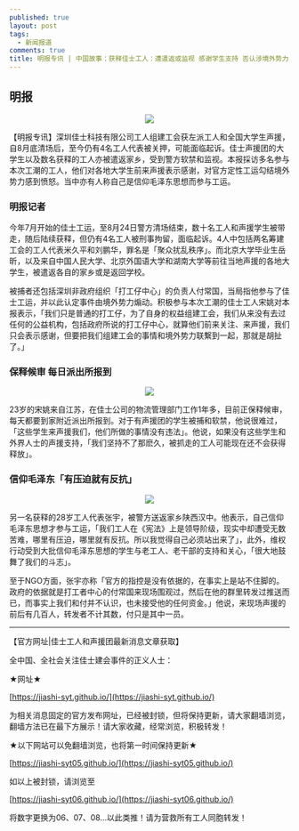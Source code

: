 ```yaml
---
published: true
layout: post
tags:
  - 新闻报道
comments: true
title: 明报专讯 | 中国故事：获释佳士工人：遭遣返或监视 感谢学生支持 否认涉境外势力
---
```


## 明报

<p align="center"> <img src="https://fs.mingpao.com/pns/20180923/s00055/18f32871eb7771b018f40170aa41a1c7.jpg"> </p>


【明报专讯】深圳佳士科技有限公司工人组建工会获左派工人和全国大学生声援，自8月底清场后，至今仍有4名工人代表被关押，可能面临起诉。佳士声援团的大学生以及数名获释的工人亦被遣返家乡，受到警方软禁和监视。本报採访多名参与本次工潮的工人，他们对各地大学生前来声援表示感谢，对官方定性工运勾结境外势力感到愤怒。当中亦有人称自己是信仰毛泽东思想而参与工运。

### 明报记者

今年7月开始的佳士工运，至8月24日警方清场结束，数十名工人和声援学生被带走，随后陆续获释，但仍有4名工人被刑事拘留，面临起诉。4人中包括两名筹建工会的工人代表米久平和刘鹏华，罪名是「聚众扰乱秩序」。而北京大学毕业生岳昕，以及来自中国人民大学、北京外国语大学和湖南大学等前往当地声援的各地大学生，被遣返各自的家乡或是返回学校。

被捕者还包括深圳非政府组织「打工仔中心」的负责人付常国，当局指他参与了佳士工运，并以此认定事件由境外势力煽动。积极参与本次工潮的佳士工人宋姚对本报表示，「我们只是普通的打工仔，为了自身的权益组建工会，我们从来没有去过任何的公益机构，包括政府所说的打工仔中心，就算他们前来关注、来声援，我们只会表示感谢，但要把我们组建工会的事情和境外势力联繫到一起，那就是胡扯了。」

### 保释候审 每日派出所报到

<p align="center"> <img src="https://fs.mingpao.com/pns/20180923/s00055/18f34a32dd64098c1b533945a498d1a0.jpg"> </p>

23岁的宋姚来自江苏，在佳士公司的物流管理部门工作1年多，目前正保释候审，每天都要到家附近派出所报到。对于有声援团的学生被捕和软禁，他说很难过，「这些学生来声援我们，他们所做的事情没有违法」。他说，如果没有这些学生和外界人士的声援支持，「我们坚持不了那麽久，被抓走的工人可能现在还不会获得释放」。

### 信仰毛泽东「有压迫就有反抗」

<p align="center"> <img src="https://fs.mingpao.com/pns/20180923/s00055/18f33625dfbc353eb34c4d254f6fcceb.jpg"> </p>

另一名获释的28岁工人代表张宇，被警方送返家乡陕西汉中。他表示，自己信仰毛泽东思想才参与工运，「我们工人在《宪法》上是领导阶级，现实中却遭受无数苦难，哪里有压迫，哪里就有反抗。所以我觉得自己必须站出来了」，此外，维权行动受到大批信仰毛泽东思想的学生与老工人、老干部的支持和关心，「很大地鼓舞了我们的斗志」。

至于NGO方面，张宇亦称「官方的指控是没有依据的，在事实上是站不住脚的。政府的依据就是打工者中心的付常国来现场围观过，然后在他的群里转发过推送而已，而事实上我们和付并不认识，也未接受他的任何资金。」他说，来现场声援的前后有几百人，转发者不计其数，付只是其中一员。



---
【官方网址|佳士工人和声援团最新消息文章获取】

全中国、全社会关注佳士建会事件的正义人士：

★网址★

[https://jiashi-syt.github.io/](https://jiashi-syt.github.io/)

为相关消息固定的官方发布网址，已经被封锁，但将保持更新，请大家翻墙浏览，翻墙方法已在最下方展示！请大家收藏，经常浏览，积极转发！


★以下网站可以免翻墙浏览，也将第一时间保持更新★

[https://jiashi-syt05.github.io/](https://jiashi-syt05.github.io/)

如以上被封锁，请浏览至

[https://jiashi-syt06.github.io/](https://jiashi-syt06.github.io/)

将数字更换为06、07、08...以此类推！请为营救所有工人同胞转发！

